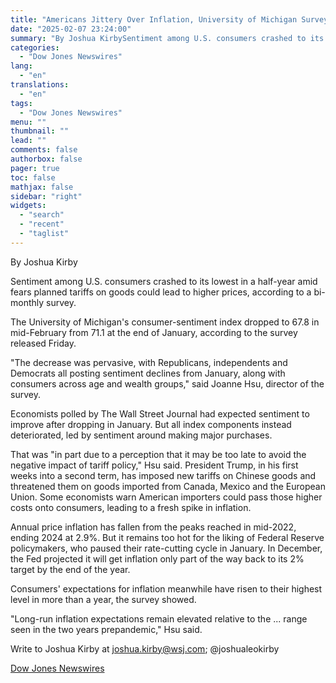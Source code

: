 ```yaml
---
title: "Americans Jittery Over Inflation, University of Michigan Survey Suggests"
date: "2025-02-07 23:24:00"
summary: "By Joshua KirbySentiment among U.S. consumers crashed to its lowest in a half-year amid fears planned tariffs on goods could lead to higher prices, according to a bi-monthly survey.The University of Michigan's consumer-sentiment index dropped to 67.8 in mid-February from 71.1 at the end of January, according to the survey..."
categories:
  - "Dow Jones Newswires"
lang:
  - "en"
translations:
  - "en"
tags:
  - "Dow Jones Newswires"
menu: ""
thumbnail: ""
lead: ""
comments: false
authorbox: false
pager: true
toc: false
mathjax: false
sidebar: "right"
widgets:
  - "search"
  - "recent"
  - "taglist"
---
```


By Joshua Kirby

Sentiment among U.S. consumers crashed to its lowest in a half-year amid fears planned tariffs on goods could lead to higher prices, according to a bi-monthly survey.

The University of Michigan's consumer-sentiment index dropped to 67.8 in mid-February from 71.1 at the end of January, according to the survey released Friday.

"The decrease was pervasive, with Republicans, independents and Democrats all posting sentiment declines from January, along with consumers across age and wealth groups," said Joanne Hsu, director of the survey.

Economists polled by The Wall Street Journal had expected sentiment to improve after dropping in January. But all index components instead deteriorated, led by sentiment around making major purchases.

That was "in part due to a perception that it may be too late to avoid the negative impact of tariff policy," Hsu said. President Trump, in his first weeks into a second term, has imposed new tariffs on Chinese goods and threatened them on goods imported from Canada, Mexico and the European Union. Some economists warn American importers could pass those higher costs onto consumers, leading to a fresh spike in inflation.

Annual price inflation has fallen from the peaks reached in mid-2022, ending 2024 at 2.9%. But it remains too hot for the liking of Federal Reserve policymakers, who paused their rate-cutting cycle in January. In December, the Fed projected it will get inflation only part of the way back to its 2% target by the end of the year.

Consumers' expectations for inflation meanwhile have risen to their highest level in more than a year, the survey showed.

"Long-run inflation expectations remain elevated relative to the ... range seen in the two years prepandemic," Hsu said.

Write to Joshua Kirby at joshua.kirby@wsj.com; @joshualeokirby

[Dow Jones Newswires](https://www.tradingview.com/news/DJN_DN20250207007244:0/)
